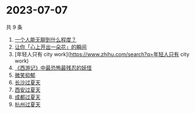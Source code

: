 # 2023-07-07

共 9 条

<!-- BEGIN -->
<!-- 最后更新时间 Fri Jul 07 2023 05:04:18 GMT+0800 (China Standard Time) -->

1. [一个人能无聊到什么程度？](https://www.zhihu.com/search?q=一个人能无聊到什么程度？)
1. [让你「心上开出一朵花」的瞬间](https://www.zhihu.com/search?q=让你「心上开出一朵花」的瞬间)
1. [年轻人只有 city work](https://www.zhihu.com/search?q=年轻人只有 city work)
1. [《西游记》中最恐怖最残忍的妖怪](https://www.zhihu.com/search?q=《西游记》中最恐怖最残忍的妖怪)
1. [微笑抑郁](https://www.zhihu.com/search?q=微笑抑郁)
1. [长沙过夏天](https://www.zhihu.com/search?q=长沙过夏天)
1. [西安过夏天](https://www.zhihu.com/search?q=西安过夏天)
1. [成都过夏天](https://www.zhihu.com/search?q=成都过夏天)
1. [杭州过夏天](https://www.zhihu.com/search?q=杭州过夏天)

<!-- END -->
